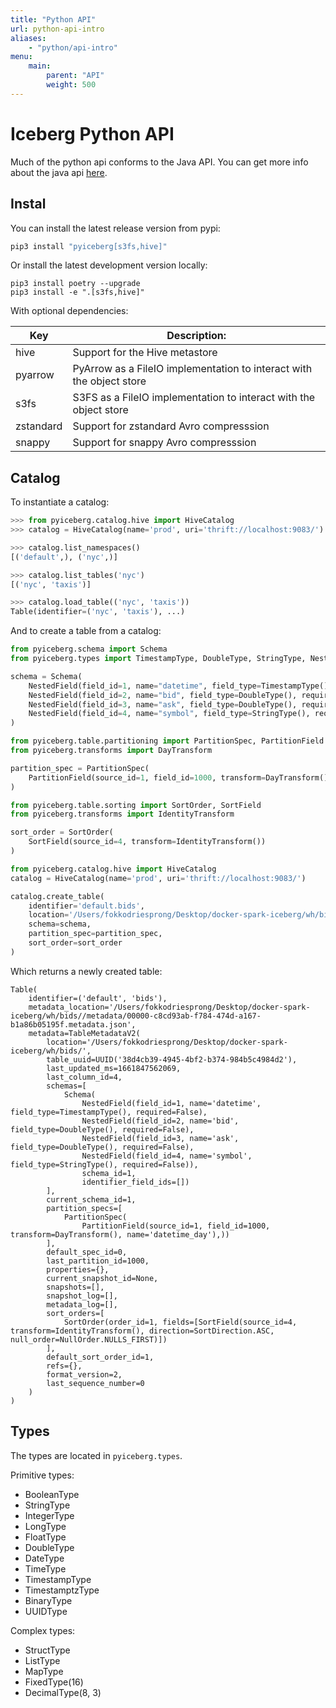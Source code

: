 ```yaml
---
title: "Python API"
url: python-api-intro
aliases:
    - "python/api-intro"
menu:
    main:
        parent: "API"
        weight: 500
---
```

<!--
 - Licensed to the Apache Software Foundation (ASF) under one or more
 - contributor license agreements.  See the NOTICE file distributed with
 - this work for additional information regarding copyright ownership.
 - The ASF licenses this file to You under the Apache License, Version 2.0
 - (the "License"); you may not use this file except in compliance with
 - the License.  You may obtain a copy of the License at
 -
 -   http://www.apache.org/licenses/LICENSE-2.0
 -
 - Unless required by applicable law or agreed to in writing, software
 - distributed under the License is distributed on an "AS IS" BASIS,
 - WITHOUT WARRANTIES OR CONDITIONS OF ANY KIND, either express or implied.
 - See the License for the specific language governing permissions and
 - limitations under the License.
 -->

# Iceberg Python API

Much of the python api conforms to the Java API. You can get more info about the java api [here](../api).

## Instal

You can install the latest release version from pypi:

```sh
pip3 install "pyiceberg[s3fs,hive]"
```

Or install the latest development version locally:

```
pip3 install poetry --upgrade
pip3 install -e ".[s3fs,hive]"
```

With optional dependencies:

| Key       | Description:                                                          |
|-----------|-----------------------------------------------------------------------|
| hive      | Support for the Hive metastore                                        |
| pyarrow   | PyArrow as a FileIO implementation to interact with the object store  |
| s3fs      | S3FS as a FileIO implementation to interact with the object store     |
| zstandard | Support for zstandard Avro compresssion                               |
| snappy    | Support for snappy Avro compresssion                                  |

## Catalog

To instantiate a catalog:

``` python
>>> from pyiceberg.catalog.hive import HiveCatalog
>>> catalog = HiveCatalog(name='prod', uri='thrift://localhost:9083/')

>>> catalog.list_namespaces()
[('default',), ('nyc',)]

>>> catalog.list_tables('nyc')
[('nyc', 'taxis')]

>>> catalog.load_table(('nyc', 'taxis'))
Table(identifier=('nyc', 'taxis'), ...)
```

And to create a table from a catalog:

``` python
from pyiceberg.schema import Schema
from pyiceberg.types import TimestampType, DoubleType, StringType, NestedField

schema = Schema(
    NestedField(field_id=1, name="datetime", field_type=TimestampType(), required=False),
    NestedField(field_id=2, name="bid", field_type=DoubleType(), required=False),
    NestedField(field_id=3, name="ask", field_type=DoubleType(), required=False),
    NestedField(field_id=4, name="symbol", field_type=StringType(), required=False),
)

from pyiceberg.table.partitioning import PartitionSpec, PartitionField
from pyiceberg.transforms import DayTransform

partition_spec = PartitionSpec(
    PartitionField(source_id=1, field_id=1000, transform=DayTransform(), name="datetime_day")
)

from pyiceberg.table.sorting import SortOrder, SortField
from pyiceberg.transforms import IdentityTransform

sort_order = SortOrder(
    SortField(source_id=4, transform=IdentityTransform())
)

from pyiceberg.catalog.hive import HiveCatalog
catalog = HiveCatalog(name='prod', uri='thrift://localhost:9083/')

catalog.create_table(
    identifier='default.bids',
    location='/Users/fokkodriesprong/Desktop/docker-spark-iceberg/wh/bids/',
    schema=schema,
    partition_spec=partition_spec,
    sort_order=sort_order
)
```

Which returns a newly created table:

```
Table(
    identifier=('default', 'bids'), 
    metadata_location='/Users/fokkodriesprong/Desktop/docker-spark-iceberg/wh/bids//metadata/00000-c8cd93ab-f784-474d-a167-b1a86b05195f.metadata.json', 
    metadata=TableMetadataV2(
        location='/Users/fokkodriesprong/Desktop/docker-spark-iceberg/wh/bids/', 
        table_uuid=UUID('38d4cb39-4945-4bf2-b374-984b5c4984d2'), 
        last_updated_ms=1661847562069, 
        last_column_id=4, 
        schemas=[
            Schema(
                NestedField(field_id=1, name='datetime', field_type=TimestampType(), required=False), 
                NestedField(field_id=2, name='bid', field_type=DoubleType(), required=False), 
                NestedField(field_id=3, name='ask', field_type=DoubleType(), required=False), 
                NestedField(field_id=4, name='symbol', field_type=StringType(), required=False)), 
                schema_id=1, 
                identifier_field_ids=[])
        ], 
        current_schema_id=1, 
        partition_specs=[
            PartitionSpec(
                PartitionField(source_id=1, field_id=1000, transform=DayTransform(), name='datetime_day'),))
        ], 
        default_spec_id=0, 
        last_partition_id=1000, 
        properties={}, 
        current_snapshot_id=None, 
        snapshots=[], 
        snapshot_log=[], 
        metadata_log=[], 
        sort_orders=[
            SortOrder(order_id=1, fields=[SortField(source_id=4, transform=IdentityTransform(), direction=SortDirection.ASC, null_order=NullOrder.NULLS_FIRST)])
        ], 
        default_sort_order_id=1,
        refs={}, 
        format_version=2,
        last_sequence_number=0
    )
)
```

## Types

The types are located in `pyiceberg.types`.

Primitive types:

- BooleanType
- StringType
- IntegerType
- LongType
- FloatType
- DoubleType
- DateType
- TimeType
- TimestampType
- TimestamptzType
- BinaryType
- UUIDType

Complex types:

- StructType
- ListType
- MapType
- FixedType(16)
- DecimalType(8, 3)
